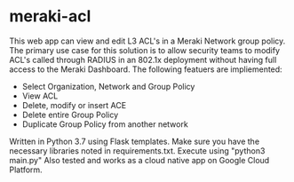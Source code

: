 # meraki-acl

This web app can view and edit L3 ACL's in a Meraki Network group policy.  The primary use case for this solution is to allow security teams to modify ACL's called through RADIUS in an 802.1x deployment without having full access to the Meraki Dashboard.  The following featuers are impliemented:
- Select Organization, Network and Group Policy
- View ACL
- Delete, modify or insert ACE
- Delete entire Group Policy
- Duplicate Group Policy from another network

Written in Python 3.7 using Flask templates.  Make sure you have the necessary libraries noted in requirements.txt.  Execute using "python3 main.py"
Also tested and works as a cloud native app on Google Cloud Platform.
